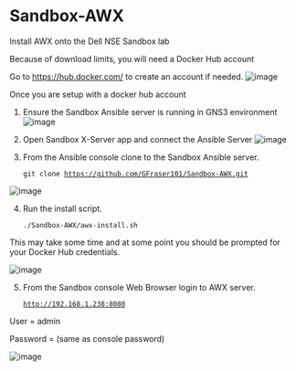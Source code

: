 # Sandbox-AWX
Install AWX onto the Dell NSE Sandbox lab

Because of download limits, you will need a Docker Hub account

Go to https://hub.docker.com/ to create an account if needed.
![image](https://user-images.githubusercontent.com/16183399/158133591-60b78b9b-9772-4c4d-9950-39dafa2ba16c.png)


Once you are setup with a docker hub account

1. Ensure the Sandbox Ansible server is running in GNS3 environment
![image](https://user-images.githubusercontent.com/16183399/158134021-12344cf3-e4bd-49d7-86e4-434210ed808e.png)


2. Open Sandbox X-Server app and connect the Ansible Server
![image](https://user-images.githubusercontent.com/16183399/158134334-029e5b46-8d04-4e74-88c4-9d8c29225731.png)


3. From the Ansible console clone to the Sandbox Ansible server. 

    <code>git clone https://github.com/GFraser101/Sandbox-AWX.git</code>


![image](https://user-images.githubusercontent.com/16183399/158134574-b6dca161-35c7-4fa3-9b89-b0e999e94199.png)

4. Run the install script.   
    
    <code>./Sandbox-AWX/awx-install.sh</code>

This may take some time and at some point you should be prompted for your Docker Hub credentials.


![image](https://user-images.githubusercontent.com/16183399/158135048-0482604c-9e43-4e99-9574-b332ce4688c5.png)


5. From the Sandbox console Web Browser login to AWX server. 

    <code>http://192.168.1.238:8080</code> 

User = admin

Password = (same as console password)

![image](https://user-images.githubusercontent.com/16183399/158139142-d2226336-3c87-429a-b73a-390e433e8e6d.png)


